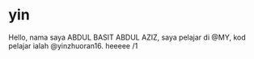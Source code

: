 # yin
Hello, nama saya ABDUL BASIT ABDUL AZIZ, saya pelajar di @MY, kod pelajar ialah @yinzhuoran16. heeeee
/1
